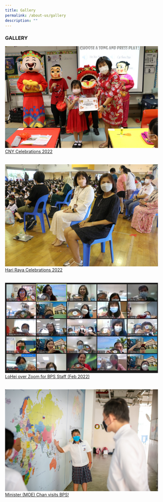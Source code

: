 ```yaml
---
title: Gallery
permalink: /about-us/gallery
description: ""
---
```

### GALLERY

<a href="https://drive.google.com/drive/folders/1EELtVNDkitcpQtBUh87qk5ecLmAbKzoh?usp=sharing">
	<img src="/images/ae6d4a82e_66418.jpeg"/>
	CNY Celebrations 2022
</a>

<br>
<br>
<br>

<a href="https://drive.google.com/drive/folders/1XYyGfM5RdW-c7x6JriwrH_66dAxyZPvv?usp=sharing">
	<img src="/images/3456941a1_66423.jpeg"/>
	Hari Raya Celebrations 2022
</a>

<br>
<br>
<br>

<a href="https://drive.google.com/drive/folders/1e9BnH1DGthMrF_AOX9eMR4mld3bgdwXg?usp=sharing">
	<img src="/images/d6e675b08_66245.jpg"/>
	LoHei over Zoom for BPS Staff (Feb 2022)
</a>

<br>
<br>
<br>

<a href="https://drive.google.com/drive/folders/1UZxk_LSI0pAtV2WYnm5PT5z0dirgtVa4?usp=sharing">
	<img src="/images/e73f4f442_66412.jpeg"/>
	Minister (MOE) Chan visits BPS!
</a>